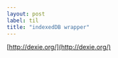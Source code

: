 ```yaml
---
layout: post
label: til
title: "indexedDB wrapper"
---
```


[http://dexie.org/](http://dexie.org/)

